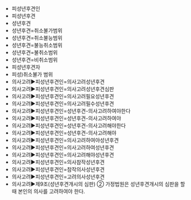- 피성년후견인
- 피성년후견
- 성년후견
- 성년후견=취소불가범위
- 성년후견=취소불능범위
- 성년후견=불능취소범위
- 성년후견=불취소범위
- 성년후견=비취소범위
- 피성년후견자
- 피성)취소불가 범위
- 의사고려▶️피성년후견인=의사고려성년후견
- 의사고려▶️피성년후견인=의사고려성년후견심판
- 의사고려▶️피성년후견인=의사고려필요성년후견
- 의사고려▶️피성년후견인=의사고려필수성년후견
- 의사고려▶️피성년후견인=성년후견-의사고려하여야한다
- 의사고려▶️피성년후견인=성년후견-의사고려하여야
- 의사고려▶️피성년후견인=성년후견-의사고려해야한다
- 의사고려▶️피성년후견인=성년후견-의사고려해야
- 의사고려▶️피성년후견인=의사고려하여야성년후견
- 의사고려▶️피성년후견인=의사고려하여성년후견
- 의사고려▶️피성년후견인=의사고려해야성년후견
- 의사고려▶️피성년후견인=의사참작성년후견
- 의사고려▶️피성년후견인=참작의사성년후견
- 의사고려▶️피성년후견인=고려의사성년후견
- 의사고려▶️제9조(성년후견개시의 심판) ② 가정법원은 성년후견개시의 심판을 할 때 본인의 의사를 고려하여야 한다.
